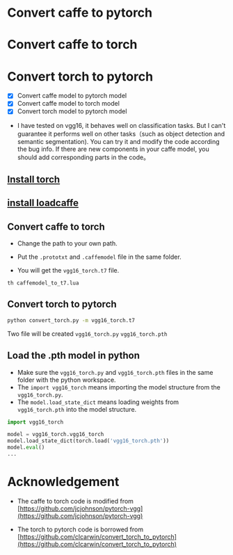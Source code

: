 # Convert caffe to pytorch
# Convert caffe to torch
# Convert torch to pytorch
+ [x] Convert caffe model to pytorch model
+ [x] Convert caffe model to torch model
+ [x] Convert torch model to pytorch model

* I have tested on vgg16, it behaves well on classification tasks. But I can't guarantee it performs well on other tasks（such as object detection and semantic segmentation). You can try it and modify the code according the bug info. If there are new components in your caffe model, you should add corresponding parts in the code。


## [Install torch](http://torch.ch/docs/getting-started.html#_)

## [install loadcaffe](https://github.com/szagoruyko/loadcaffe)

## Convert caffe to torch
* Change the path to your own path.

* Put the `.prototxt` and `.caffemodel` file in the same folder.

* You will get the `vgg16_torch.t7` file.

```
th caffemodel_to_t7.lua
```

## Convert torch to pytorch

```bash
python convert_torch.py -m vgg16_torch.t7
```
Two file will be created ```vgg16_torch.py``` ```vgg16_torch.pth```


## Load the .pth model in python
* Make sure the ```vgg16_torch.py``` and ```vgg16_torch.pth``` files in the same folder with the python workspace.
* The ```import vgg16_torch``` means importing the model structure from the ```vgg16_torch.py```.
* The ```model.load_state_dict``` means loading weights from ```vgg16_torch.pth``` into the model structure.
```python
import vgg16_torch

model = vgg16_torch.vgg16_torch
model.load_state_dict(torch.load('vgg16_torch.pth'))
model.eval()
...
```

# Acknowledgement
* The caffe to torch code is modified from [https://github.com/jcjohnson/pytorch-vgg](https://github.com/jcjohnson/pytorch-vgg)

* The torch to pytorch code is borrowed from [https://github.com/clcarwin/convert_torch_to_pytorch](https://github.com/clcarwin/convert_torch_to_pytorch)

